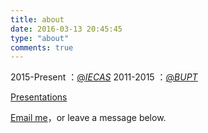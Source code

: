 ```yaml
---
title: about
date: 2016-03-13 20:45:45
type: "about"
comments: true
---
```

<p>
2015-Present ：<a href="http://english.ie.cas.cn/">@<I>IECAS</I></a>
2011-2015    ：<a href="http://english.bupt.edu.cn/" target="_blank">@<I>BUPT</I></a>
</p>



<a href="../Presentations/index.html">Presentations</a>


<a href="mailto:buptlindaoyu@163.com">Email me</a>，or leave a message below.
<br/>

<div class="ds-recent-visitors" data-num-items="28" data-avatar-size="42" id="ds-recent-visitors"></div>
